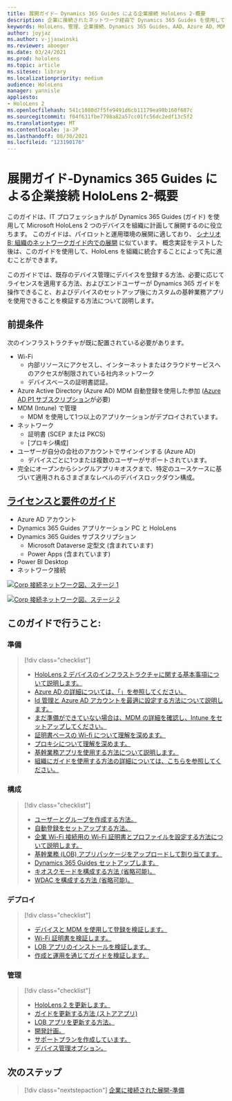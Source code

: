 ```yaml
---
title: 展開ガイド– Dynamics 365 Guides による企業接続 HoloLens 2-概要
description: 企業に接続されたネットワーク経由で Dynamics 365 Guides を使用して HoloLens 2 デバイスを登録する方法について説明します。
keywords: HoloLens、管理、企業接続、Dynamics 365 Guides、AAD、Azure AD、MDM、モバイルデバイス管理
author: joyjaz
ms.author: v-jjaswinski
ms.reviewer: aboeger
ms.date: 03/24/2021
ms.prod: hololens
ms.topic: article
ms.sitesec: library
ms.localizationpriority: medium
audience: HoloLens
manager: yannisle
appliesto:
- HoloLens 2
ms.openlocfilehash: 541c1080d7f5fe9491d6cb11179ea98b160f687c
ms.sourcegitcommit: f04f631fbe7798a82a57cc01fc56dc2edf13c5f2
ms.translationtype: MT
ms.contentlocale: ja-JP
ms.lasthandoff: 08/30/2021
ms.locfileid: "123190176"
---
```

# <a name="deployment-guide---corporate-connected-hololens-2-with-dynamics-365-guides---overview"></a>展開ガイド-Dynamics 365 Guides による企業接続 HoloLens 2-概要

このガイドは、IT プロフェッショナルが Dynamics 365 Guides (ガイド) を使用して Microsoft HoloLens 2 つのデバイスを組織に計画して展開するのに役立ちます。 このガイドは、パイロットと運用環境の展開に適しており、 [シナリオ B: 組織のネットワークガイド内での展開](/hololens/common-scenarios#scenario-b-deploy-inside-your-organizations-network) に似ています。 概念実証をテストした後は、このガイドを使用して、HoloLens を組織に統合することによって先に進むことができます。

このガイドでは、既存のデバイス管理にデバイスを登録する方法、必要に応じてライセンスを適用する方法、およびエンドユーザーが Dynamics 365 ガイドを操作できること、およびデバイスのセットアップ後にカスタムの基幹業務アプリを使用できることを検証する方法について説明します。 

## <a name="prerequisites"></a>前提条件

次のインフラストラクチャが既に配置されている必要があります。
- Wi-Fi
    - 内部リソースにアクセスし、インターネットまたはクラウドサービスへのアクセスが制限されている社内ネットワーク
    - デバイスベースの証明書認証。
- Azure Active Directory (Azure AD) MDM 自動登録を使用した参加 ([Azure AD P1 サブスクリプション](/azure/active-directory/fundamentals/active-directory-whatis)が必要)
- MDM (Intune) で管理
    - MDM を使用して1つ以上のアプリケーションがデプロイされています。
- ネットワーク 
    - 証明書 (SCEP または PKCS)
    - [プロキシ構成]
- ユーザーが自分の会社のアカウントでサインインする (Azure AD)
    - デバイスごとに1つまたは複数のユーザーがサポートされています。
- 完全にオープンからシングルアプリキオスクまで、特定のユースケースに基づいて適用されるさまざまなレベルのデバイスロックダウン構成。

## <a name="guides-licensing-and-requirements"></a>[ライセンスと要件のガイド](/dynamics365/mixed-reality/guides/requirements#licensing-and-product-requirements)

- Azure AD アカウント
- Dynamics 365 Guides アプリケーション PC と HoloLens
- Dynamics 365 Guides サブスクリプション
    - Microsoft Dataverse 定型文 (含まれています)
    - Power Apps (含まれています)
- Power BI Desktop
- ネットワーク接続

[![Corp 接続ネットワーク図、ステージ 1 ](./images/deployment-guides-revised-scenario-b-01-1.png)](./images/deployment-guides-revised-scenario-b-01-1.png#lightbox)

[![Corp 接続ネットワーク図、ステージ 2 ](./images/deployment-guides-revised-scenario-b-02-1.png)](./images/deployment-guides-revised-scenario-b-02-1.png#lightbox)

## <a name="in-this-guide-you-will"></a>このガイドで行うこと:
### <a name="prepare"></a>準備
> [!div class="checklist"]
>- [HoloLens 2 デバイスのインフラストラクチャに関する基本事項について説明します。](hololens2-corp-connected-prepare.md#infrastructure-essentials)
>- [Azure AD の詳細については、「」を参照してください。](hololens2-corp-connected-prepare.md#azure-active-directory)
>- [Id 管理と Azure AD アカウントを最適に設定する方法について説明します。](hololens2-corp-connected-prepare.md#identity-management)
>- [まだ準備ができていない場合は、MDM の詳細を確認し、Intune をセットアップしてください。](hololens2-corp-connected-prepare.md#mobile-device-management)
>- [証明書ベースの Wi-fi について理解を深めます。](hololens2-corp-connected-prepare.md#certificates)
>- [プロキシについて理解を深めます。](hololens2-corp-connected-prepare.md#proxy)
>- [基幹業務アプリを使用する方法について説明します。](hololens2-corp-connected-prepare.md#line-of-business-apps)
>- [組織にガイドを使用する方法の詳細については、こちらを参照してください。](hololens2-corp-connected-prepare.md#guides-playbook)
### <a name="configure"></a>構成
> [!div class="checklist"]
>- [ユーザーとグループを作成する方法。](hololens2-corp-connected-configure.md#azure-users-and-groups)
>- [自動登録をセットアップする方法。](hololens2-corp-connected-configure.md#auto-enrollment-on-hololens-2)
>- [企業 Wi-Fi 接続用の Wi-Fi 証明書とプロファイルを設定する方法について説明します。](hololens2-corp-connected-configure.md#corporate-wi-fi-connectivity)
>- [基幹業務 (LOB) アプリパッケージをアップロードして割り当てます。](hololens2-corp-connected-configure.md#app-deployment)
>- [Dynamics 365 Guides セットアップします。](hololens2-corp-connected-configure.md#setup-guides-application-licenses-dataverse-and-authoring)
>- [キオスクモードを構成する方法 (省略可能)。](hololens2-corp-connected-configure.md#optional-kiosk-mode)
>- [WDAC を構成する方法 (省略可能)。](hololens2-corp-connected-configure.md#optional-wdac)
### <a name="deploy"></a>デプロイ
> [!div class="checklist"]
>-  [デバイスと MDM を使用して登録を検証します。](hololens2-corp-connected-deploy.md#enrollment-validation)
>-  [Wi-Fi 証明書を検証します。](hololens2-corp-connected-deploy.md#wi-fi-certificate-validation)
>-  [LOB アプリのインストールを検証します。](hololens2-corp-connected-deploy.md#validate-lob-app-install)
>-  [作成と運用を通じてガイドを検証します。](hololens2-corp-connected-deploy.md#validate-dynamics-365-guides)
### <a name="maintain"></a>管理
> [!div class="checklist"]
>- [HoloLens 2 を更新します。](hololens2-corp-connected-maintain.md#update-hololens)
>- [ガイドを更新する方法 (ストアアプリ)](hololens2-corp-connected-maintain.md#how-to-update-dynamics-365-guides-and-other-store-apps)
>- [LOB アプリを更新する方法。](hololens2-corp-connected-maintain.md#how-to-update-lob-apps) 
>- [開発計画。](hololens2-corp-connected-maintain.md#development-plan) 
>- [サポートプランを作成しています。](hololens2-corp-connected-maintain.md#support-plan)
>- [デバイス管理オプション。](hololens2-corp-connected-maintain.md#device-management)

## <a name="next-step"></a>次のステップ 
> [!div class="nextstepaction"]
> [企業に接続された展開-準備](hololens2-corp-connected-prepare.md)
